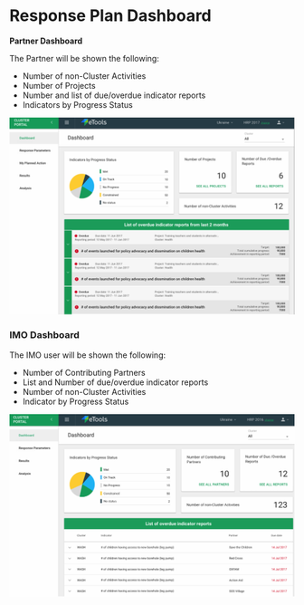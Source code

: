# Response Plan Dashboard

**Partner Dashboard**

The Partner will be shown the following:

* Number of non-Cluster Activities
* Number of Projects
* Number and list of due/overdue indicator reports
* Indicators by Progress Status

![](../../.gitbook/assets/screen-shot-2018-03-07-at-4.10.55-pm.png)

### IMO Dashboard

The IMO user will be shown the following:

* Number of Contributing Partners
* List and Number of due/overdue indicator reports
* Number of non-Cluster Activities
* Indicator by Progress Status

![](../../.gitbook/assets/screen-shot-2018-03-07-at-4.11.37-pm.png)

